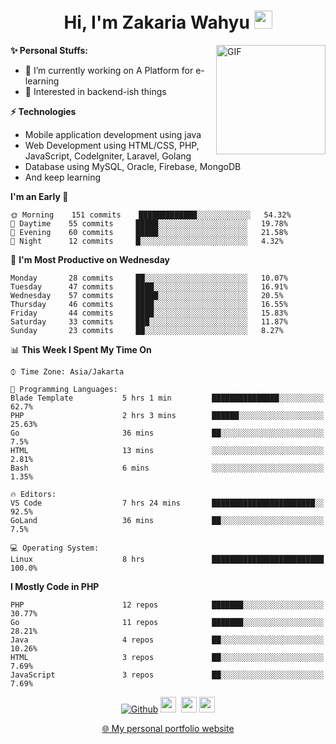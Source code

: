 <h1 align="center">Hi, I'm Zakaria Wahyu <img src="https://github.com/TheDudeThatCode/TheDudeThatCode/blob/master/Assets/Hi.gif" width="29px"></h1>

<img align="right" alt="GIF" height="175px" src="https://www.nayakapratama.co.id/wp-content/uploads/2019/07/Website-Maintenance.gif" />

**✨ Personal Stuffs:**
- 🔭 I’m currently working on A Platform for e-learning 
- 🌱 Interested in backend-ish things

**⚡ Technologies**
- Mobile application development using java
- Web Development using HTML/CSS, PHP, JavaScript, CodeIgniter, Laravel, Golang
- Database using MySQL, Oracle, Firebase, MongoDB
- And keep learning

<!--START_SECTION:waka-->
**I'm an Early 🐤** 

```text
🌞 Morning    151 commits    █████████████░░░░░░░░░░░░   54.32% 
🌆 Daytime    55 commits     █████░░░░░░░░░░░░░░░░░░░░   19.78% 
🌃 Evening    60 commits     █████░░░░░░░░░░░░░░░░░░░░   21.58% 
🌙 Night      12 commits     █░░░░░░░░░░░░░░░░░░░░░░░░   4.32%

```
📅 **I'm Most Productive on Wednesday** 

```text
Monday       28 commits     ██░░░░░░░░░░░░░░░░░░░░░░░   10.07% 
Tuesday      47 commits     ████░░░░░░░░░░░░░░░░░░░░░   16.91% 
Wednesday    57 commits     █████░░░░░░░░░░░░░░░░░░░░   20.5% 
Thursday     46 commits     ████░░░░░░░░░░░░░░░░░░░░░   16.55% 
Friday       44 commits     ████░░░░░░░░░░░░░░░░░░░░░   15.83% 
Saturday     33 commits     ███░░░░░░░░░░░░░░░░░░░░░░   11.87% 
Sunday       23 commits     ██░░░░░░░░░░░░░░░░░░░░░░░   8.27%

```


📊 **This Week I Spent My Time On** 

```text
⌚︎ Time Zone: Asia/Jakarta

💬 Programming Languages: 
Blade Template           5 hrs 1 min         ███████████████░░░░░░░░░░   62.7% 
PHP                      2 hrs 3 mins        ██████░░░░░░░░░░░░░░░░░░░   25.63% 
Go                       36 mins             ██░░░░░░░░░░░░░░░░░░░░░░░   7.5% 
HTML                     13 mins             ░░░░░░░░░░░░░░░░░░░░░░░░░   2.81% 
Bash                     6 mins              ░░░░░░░░░░░░░░░░░░░░░░░░░   1.35%

🔥 Editors: 
VS Code                  7 hrs 24 mins       ███████████████████████░░   92.5% 
GoLand                   36 mins             ██░░░░░░░░░░░░░░░░░░░░░░░   7.5%

💻 Operating System: 
Linux                    8 hrs               █████████████████████████   100.0%

```

**I Mostly Code in PHP** 

```text
PHP                      12 repos            ███████░░░░░░░░░░░░░░░░░░   30.77% 
Go                       11 repos            ███████░░░░░░░░░░░░░░░░░░   28.21% 
Java                     4 repos             ██░░░░░░░░░░░░░░░░░░░░░░░   10.26% 
HTML                     3 repos             ██░░░░░░░░░░░░░░░░░░░░░░░   7.69% 
JavaScript               3 repos             ██░░░░░░░░░░░░░░░░░░░░░░░   7.69%

```



<!--END_SECTION:waka-->

<p align="center">
<a href="https://github.com/zakariawahyu" target="_blank"><img alt="Github" src="https://img.shields.io/badge/GitHub-%2312100E.svg?&style=for-the-badge&logo=Github&logoColor=white" /></a>
<a href="https://www.twitter.com/_zakariawahyu"><img src="https://img.shields.io/badge/twitter-%231DA1F2.svg?&style=for-the-badge&logo=twitter&logoColor=white" height=25></a> 
<a href="https://www.linkedin.com/in/zakariawahyu"><img src="https://img.shields.io/badge/linkedin-%230077B5.svg?&style=for-the-badge&logo=linkedin&logoColor=white" height=25></a> 
<a href="https://www.instagram.com/_zakariawahyu"><img src="https://img.shields.io/badge/instagram-%23E4405F.svg?&style=for-the-badge&logo=instagram&logoColor=white" height=25></a></p>
<p align="center"><a href="https://www.zakariawahyu.com" target="_blank">🌐 My personal portfolio website</a></p>
